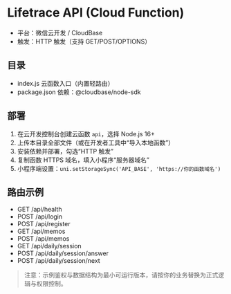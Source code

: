 # Lifetrace API (Cloud Function)

- 平台：微信云开发 / CloudBase
- 触发：HTTP 触发（支持 GET/POST/OPTIONS）

## 目录
- index.js  云函数入口（内置轻路由）
- package.json  依赖：@cloudbase/node-sdk

## 部署
1. 在云开发控制台创建云函数 `api`，选择 Node.js 16+
2. 上传本目录全部文件（或在开发者工具中“导入本地函数”）
3. 安装依赖并部署，勾选“HTTP 触发”
4. 复制函数 HTTPS 域名，填入小程序“服务器域名”
5. 小程序端设置：`uni.setStorageSync('API_BASE', 'https://你的函数域名')`

## 路由示例
- GET  /api/health
- POST /api/login
- POST /api/register
- GET  /api/memos
- POST /api/memos
- GET  /api/daily/session
- POST /api/daily/session/answer
- POST /api/daily/session/next

> 注意：示例鉴权与数据结构为最小可运行版本，请按你的业务替换为正式逻辑与权限控制。
